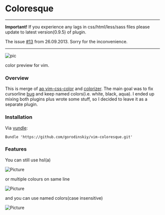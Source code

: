 Coloresque
==========

***

**Important!** If you experience any lags in css/html/less/sass files please update to latest version(0.9.5) of plugin.

The issue [#13](https://github.com/gorodinskiy/vim-coloresque/issues/13) from 26.09.2013. Sorry for the inconvenience.

***

![pic](https://raw.github.com/gorodinskiy/vim-coloresque/master/screen.png)

color preview for vim.

### Overview

This is merge of [ap vim-css-color](https://github.com/ap/vim-css-color) and [colorizer](https://github.com/lilydjwg/colorizer).
The main goal was to fix cursorline [bug](https://github.com/skammer/vim-css-color/issues/12) and keep named colors(i.e. white, black, aqua). I ended up mixing both plugins plus wrote some stuff, so I decided to leave it as a separate plugin.

### Installation

Via [vundle](https://github.com/gmarik/vundle):

```
Bundle 'https://github.com/gorodinskiy/vim-coloresque.git'
```

### Features

You can still use hsl(a)

![Picture](https://coderwall-assets-0.s3.amazonaws.com/uploads/picture/file/1965/hsla.png)

or multiple colours on same line

![Picture](https://coderwall-assets-0.s3.amazonaws.com/uploads/picture/file/1963/cursorline.png)

and you can use named colors(case insensitive)

![Picture](https://coderwall-assets-0.s3.amazonaws.com/uploads/picture/file/1964/letters.png)
